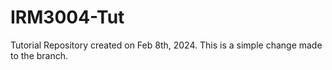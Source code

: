 # IRM3004-Tut
Tutorial Repository created on Feb 8th, 2024.
This is a simple change made to the branch.
